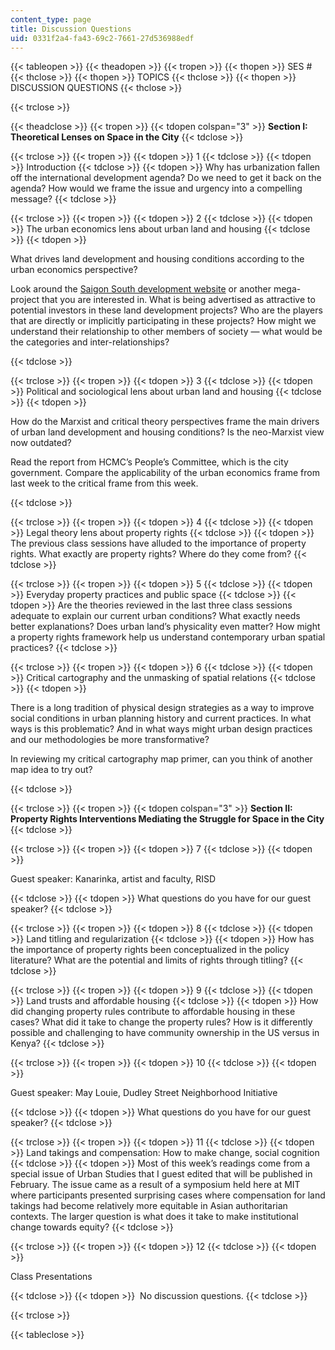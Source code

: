 ```yaml
---
content_type: page
title: Discussion Questions
uid: 0331f2a4-fa43-69c2-7661-27d536988edf
---
```


{{< tableopen >}}
{{< theadopen >}}
{{< tropen >}}
{{< thopen >}}
SES #
{{< thclose >}}
{{< thopen >}}
TOPICS
{{< thclose >}}
{{< thopen >}}
DISCUSSION QUESTIONS
{{< thclose >}}

{{< trclose >}}

{{< theadclose >}}
{{< tropen >}}
{{< tdopen colspan="3" >}}
**Section I: Theoretical Lenses on Space in the City**
{{< tdclose >}}

{{< trclose >}}
{{< tropen >}}
{{< tdopen >}}
1
{{< tdclose >}}
{{< tdopen >}}
Introduction
{{< tdclose >}}
{{< tdopen >}}
Why has urbanization fallen off the international development agenda? Do we need to get it back on the agenda? How would we frame the issue and urgency into a compelling message?
{{< tdclose >}}

{{< trclose >}}
{{< tropen >}}
{{< tdopen >}}
2
{{< tdclose >}}
{{< tdopen >}}
The urban economics lens about urban land and housing
{{< tdclose >}}
{{< tdopen >}}


What drives land development and housing conditions according to the urban economics perspective?

Look around the [Saigon South development website](http://www.saigonsouth.com) or another mega-project that you are interested in. What is being advertised as attractive to potential investors in these land development projects? Who are the players that are directly or implicitly participating in these projects? How might we understand their relationship to other members of society — what would be the categories and inter-relationships?


{{< tdclose >}}

{{< trclose >}}
{{< tropen >}}
{{< tdopen >}}
3
{{< tdclose >}}
{{< tdopen >}}
Political and sociological lens about urban land and housing
{{< tdclose >}}
{{< tdopen >}}


How do the Marxist and critical theory perspectives frame the main drivers of urban land development and housing conditions? Is the neo-Marxist view now outdated?

Read the report from HCMCʼs Peopleʼs Committee, which is the city government. Compare the applicability of the urban economics frame from last week to the critical frame from this week.


{{< tdclose >}}

{{< trclose >}}
{{< tropen >}}
{{< tdopen >}}
4
{{< tdclose >}}
{{< tdopen >}}
Legal theory lens about property rights
{{< tdclose >}}
{{< tdopen >}}
The previous class sessions have alluded to the importance of property rights. What exactly are property rights? Where do they come from?
{{< tdclose >}}

{{< trclose >}}
{{< tropen >}}
{{< tdopen >}}
5
{{< tdclose >}}
{{< tdopen >}}
Everyday property practices and public space
{{< tdclose >}}
{{< tdopen >}}
Are the theories reviewed in the last three class sessions adequate to explain our current urban conditions? What exactly needs better explanations? Does urban landʼs physicality even matter? How might a property rights framework help us understand contemporary urban spatial practices?
{{< tdclose >}}

{{< trclose >}}
{{< tropen >}}
{{< tdopen >}}
6
{{< tdclose >}}
{{< tdopen >}}
Critical cartography and the unmasking of spatial relations
{{< tdclose >}}
{{< tdopen >}}


There is a long tradition of physical design strategies as a way to improve social conditions in urban planning history and current practices. In what ways is this problematic? And in what ways might urban design practices and our methodologies be more transformative?

In reviewing my critical cartography map primer, can you think of another map idea to try out?


{{< tdclose >}}

{{< trclose >}}
{{< tropen >}}
{{< tdopen colspan="3" >}}
**Section II: Property Rights Interventions Mediating the Struggle for Space in the City**
{{< tdclose >}}

{{< trclose >}}
{{< tropen >}}
{{< tdopen >}}
7
{{< tdclose >}}
{{< tdopen >}}


Guest speaker: Kanarinka, artist and faculty, RISD


{{< tdclose >}}
{{< tdopen >}}
What questions do you have for our guest speaker?
{{< tdclose >}}

{{< trclose >}}
{{< tropen >}}
{{< tdopen >}}
8
{{< tdclose >}}
{{< tdopen >}}
Land titling and regularization
{{< tdclose >}}
{{< tdopen >}}
How has the importance of property rights been conceptualized in the policy literature? What are the potential and limits of rights through titling?
{{< tdclose >}}

{{< trclose >}}
{{< tropen >}}
{{< tdopen >}}
9
{{< tdclose >}}
{{< tdopen >}}
Land trusts and affordable housing
{{< tdclose >}}
{{< tdopen >}}
How did changing property rules contribute to affordable housing in these cases? What did it take to change the property rules? How is it differently possible and challenging to have community ownership in the US versus in Kenya?
{{< tdclose >}}

{{< trclose >}}
{{< tropen >}}
{{< tdopen >}}
10
{{< tdclose >}}
{{< tdopen >}}


Guest speaker: May Louie, Dudley Street Neighborhood Initiative


{{< tdclose >}}
{{< tdopen >}}
What questions do you have for our guest speaker?
{{< tdclose >}}

{{< trclose >}}
{{< tropen >}}
{{< tdopen >}}
11
{{< tdclose >}}
{{< tdopen >}}
Land takings and compensation: How to make change, social cognition
{{< tdclose >}}
{{< tdopen >}}
Most of this weekʼs readings come from a special issue of Urban Studies that I guest edited that will be published in February. The issue came as a result of a symposium held here at MIT where participants presented surprising cases where compensation for land takings had become relatively more equitable in Asian authoritarian contexts. The larger question is what does it take to make institutional change towards equity?
{{< tdclose >}}

{{< trclose >}}
{{< tropen >}}
{{< tdopen >}}
12
{{< tdclose >}}
{{< tdopen >}}


Class Presentations


{{< tdclose >}}
{{< tdopen >}}
 No discussion questions.
{{< tdclose >}}

{{< trclose >}}

{{< tableclose >}}